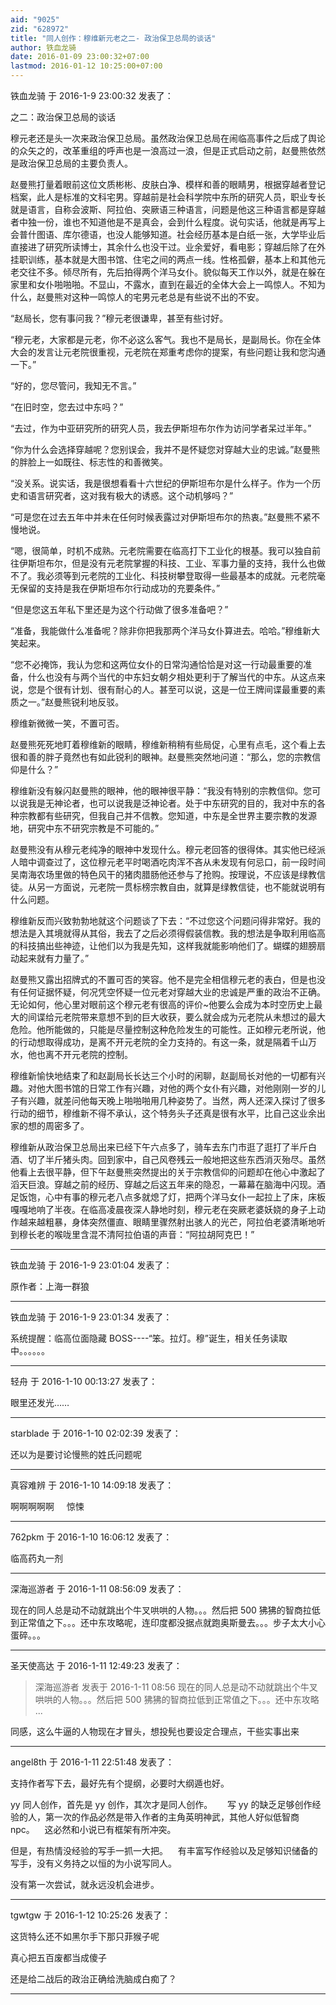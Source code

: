 ```yaml
---
aid: "9025"
zid: "628972"
title: "同人创作：穆维新元老之二- 政治保卫总局的谈话"
author: 铁血龙骑
date: 2016-01-09 23:00:32+07:00
lastmod: 2016-01-12 10:25:00+07:00
---
```


铁血龙骑 于 2016-1-9 23:00:32 发表了：

之二：政治保卫总局的谈话

穆元老还是头一次来政治保卫总局。虽然政治保卫总局在闹临高事件之后成了舆论的众矢之的，改革重组的呼声也是一浪高过一浪，但是正式启动之前，赵曼熊依然是政治保卫总局的主要负责人。

赵曼熊打量着眼前这位文质彬彬、皮肤白净、模样和善的眼睛男，根据穿越者登记档案，此人是标准的文科宅男。穿越前是社会科学院中东所的研究人员，职业专长就是语言，自称会波斯、阿拉伯、突厥语三种语言，问题是他这三种语言都是穿越者中独一份，谁也不知道他是不是真会，会到什么程度。说句实话，他就是再写上会普什图语、库尔德语，也没人能够知道。社会经历基本是白纸一张，大学毕业后直接进了研究所读博士，其余什么也没干过。业余爱好，看电影；穿越后除了在外挂职训练，基本就是大图书馆、住宅之间的两点一线。性格孤僻，基本上和其他元老交往不多。倾尽所有，先后拍得两个洋马女仆。貌似每天工作以外，就是在躲在家里和女仆啪啪啪。不显山，不露水，直到在最近的全体大会上一鸣惊人。不知为什么，赵曼熊对这种一鸣惊人的宅男元老总是有些说不出的不安。

“赵局长，您有事问我？”穆元老很谦卑，甚至有些讨好。

“穆元老，大家都是元老，你不必这么客气。我也不是局长，是副局长。你在全体大会的发言让元老院很重视，元老院在郑重考虑你的提案，有些问题让我和您沟通一下。”

“好的，您尽管问，我知无不言。”

“在旧时空，您去过中东吗？”

“去过，作为中亚研究所的研究人员，我去伊斯坦布尔作为访问学者呆过半年。”

“你为什么会选择穿越呢？您别误会，我并不是怀疑您对穿越大业的忠诚。”赵曼熊的胖脸上一如既往、标志性的和善微笑。

“没关系。说实话，我是很想看看十六世纪的伊斯坦布尔是什么样子。作为一个历史和语言研究者，这对我有极大的诱惑。这个动机够吗？”

“可是您在过去五年中并未在任何时候表露过对伊斯坦布尔的热衷。”赵曼熊不紧不慢地说。

“嗯，很简单，时机不成熟。元老院需要在临高打下工业化的根基。我可以独自前往伊斯坦布尔，但是没有元老院掌握的科技、工业、军事力量的支持，我什么也做不了。我必须等到元老院的工业化、科技树攀登取得一些最基本的成就。元老院毫无保留的支持是我在伊斯坦布尔行动成功的充要条件。”

“但是您这五年私下里还是为这个行动做了很多准备吧？”

“准备，我能做什么准备呢？除非你把我那两个洋马女仆算进去。哈哈。”穆维新大笑起来。

“您不必掩饰，我认为您和这两位女仆的日常沟通恰恰是对这一行动最重要的准备，什么也没有与两个当代的中东妇女朝夕相处更利于了解当代的中东。从这点来说，您是个很有计划、很有耐心的人。甚至可以说，这是一位王牌间谍最重要的素质之一。”赵曼熊锐利地反驳。

穆维新微微一笑，不置可否。

赵曼熊死死地盯着穆维新的眼睛，穆维新稍稍有些局促，心里有点毛，这个看上去很和善的胖子竟然也有如此锐利的眼神。赵曼熊突然地问道：“那么，您的宗教信仰是什么？”

穆维新没有躲闪赵曼熊的眼神，他的眼神很平静：“我没有特别的宗教信仰。您可以说我是无神论者，也可以说我是泛神论者。处于中东研究的目的，我对中东的各种宗教都有些研究，但我自己并不信教。您知道，中东是全世界主要宗教的发源地，研究中东不研究宗教是不可能的。”

赵曼熊没有从穆元老纯净的眼神中发现什么。穆元老回答的很得体。其实他已经派人暗中调查过了，这位穆元老平时喝酒吃肉浑不吝从未发现有何忌口，前一段时间吴南海农场里做的特色风干的猪肉腊肠他还参与了抢购。按理说，不应该是绿教信徒。从另一方面说，元老院一贯标榜宗教自由，就算是绿教信徒，也不能就说明有什么问题。

穆维新反而兴致勃勃地就这个问题谈了下去：“不过您这个问题问得非常好。我的想法是入其境就得从其俗，我去了之后必须得假装信教。我的想法是争取利用临高的科技搞出些神迹，让他们以为我是先知，这样我就能影响他们了。蝴蝶的翅膀扇动起来就有力量了。”

赵曼熊又露出招牌式的不置可否的笑容。他不是完全相信穆元老的表白，但是也没有任何证据怀疑，何况凭空怀疑一位元老对穿越大业的忠诚是严重的政治不正确。无论如何，他心里对眼前这个穆元老有很高的评价~他要么会成为本时空历史上最大的间谍给元老院带来意想不到的巨大收获，要么就会成为元老院从未想过的最大危险。他所能做的，只能是尽量控制这种危险发生的可能性。正如穆元老所说，他的行动想取得成功，是离不开元老院的全力支持的。有这一条，就是隔着千山万水，他也离不开元老院的控制。

穆维新愉快地结束了和赵副局长长达三个小时的闲聊，赵副局长对他的一切都有兴趣。对他大图书馆的日常工作有兴趣，对他的两个女仆有兴趣，对他刚刚一岁的儿子有兴趣，就差问他每天晚上啪啪啪用几种姿势了。当然，两人还深入探讨了很多行动的细节，穆维新不得不承认，这个特务头子还真是很有水平，比自己这业余出家的想的周密多了。

穆维新从政治保卫总局出来已经下午六点多了，骑车去东门市逛了逛打了半斤白酒、切了半斤猪头肉。回到家中，自己风卷残云一般地把这些东西消灭殆尽。虽然他看上去很平静，但下午赵曼熊突然提出的关于宗教信仰的问题却在他心中激起了滔天巨浪。穿越之前的经历、穿越之后这五年来的隐忍，一幕幕在脑海中闪现。酒足饭饱，心中有事的穆元老八点多就熄了灯，把两个洋马女仆一起拉上了床，床板嘎嘎地响了半夜。在临高凌晨夜深人静地时刻，穆元老在突厥老婆妖娆的身子上动作越来越粗暴，身体突然僵直、眼睛里骤然射出骇人的光芒，阿拉伯老婆清晰地听到穆长老的喉咙里含混不清阿拉伯语的声音：“阿拉胡阿克巴！”

---

铁血龙骑 于 2016-1-9 23:01:04 发表了：

原作者：上海一群狼

---

铁血龙骑 于 2016-1-9 23:01:34 发表了：

系统提醒：临高位面隐藏 BOSS----“笨。拉灯。穆”诞生，相关任务读取中。。。。。。

---

轻舟 于 2016-1-10 00:13:27 发表了：

眼里还发光……

---

starblade 于 2016-1-10 02:02:39 发表了：

还以为是要讨论慢熊的姓氏问题呢

---

真容难辨 于 2016-1-10 14:09:18 发表了：

啊啊啊啊啊     惊悚

---

762pkm 于 2016-1-10 16:06:12 发表了：

临高药丸一剂

---

深海巡游者 于 2016-1-11 08:56:09 发表了：

现在的同人总是动不动就跳出个牛叉哄哄的人物。。。然后把 500 狒狒的智商拉低到正常值之下。。。还中东攻略呢，连印度都没据点就跑奥斯曼去。。。步子太大小心蛋碎。。。

---

圣天使高达 于 2016-1-11 12:49:23 发表了：

> 深海巡游者 发表于 2016-1-11 08:56 现在的同人总是动不动就跳出个牛叉哄哄的人物。。。然后把 500 狒狒的智商拉低到正常值之下。。。还中东攻略 ...

同感，这么牛逼的人物现在才冒头，想投髡也要设定合理点，干些实事出来

---

angel8th 于 2016-1-11 22:51:48 发表了：

支持作者写下去，最好先有个提纲，必要时大纲遁也好。

yy 同人创作，首先是 yy 创作，其次才是同人创作。      写 yy 的缺乏足够创作经验的人，第一次的作品必然是带入作者的主角英明神武，其他人好似低智商 npc。    这必然和小说已有框架有所冲突。

但是，有热情没经验的写手一抓一大把。    有丰富写作经验以及足够知识储备的写手，没有义务持之以恒的为小说写同人。

没有第一次尝试，就永远没机会进步。

---

tgwtgw 于 2016-1-12 10:25:26 发表了：

这货特么还不如黑尔手下那只菲猴子呢

真心把五百废都当成傻子

还是给二战后的政治正确给洗脑成白痴了？

---
